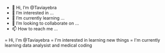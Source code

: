 - 👋 Hi, I’m @Taviayebra
- 👀 I’m interested in ...
- 🌱 I’m currently learning ...
- 💞️ I’m looking to collaborate on ...
- 📫 How to reach me ...

<!---
Taviayebra/Taviayebra is a ✨ special ✨ repository because its `README.md` (this file) appears on your GitHub profile.
You can click the Preview link to take a look at your changes.
--->
= Hi, I'm @Taviayebra
= I'm interested in learning new things
= I'm currently learning data analysist and medical coding
